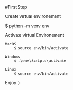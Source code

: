 #First Step

Create virtual environement

$ python -m venv env

Activate virtual Environement

    MacOS
        $ source env/bin/activate

    Windows
        $ .\env\Scripts\activate

    Linux
        $ source env/bin/activate

Enjoy :)
